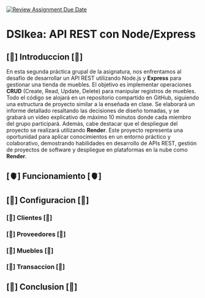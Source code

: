 [![Review Assignment Due Date](https://classroom.github.com/assets/deadline-readme-button-24ddc0f5d75046c5622901739e7c5dd533143b0c8e959d652212380cedb1ea36.svg)](https://classroom.github.com/a/CaXtHsbh)

# DSIkea: API REST con Node/Express
## [🧠] Introduccion [🧠]
En esta segunda práctica grupal de la asignatura, nos enfrentamos al desafío de desarrollar un API REST utilizando Node.js y **Express** para gestionar una tienda de muebles. El objetivo es implementar operaciones **CRUD** (Create, Read, Update, Delete) para manipular registros de muebles. Todo el código se alojará en un repositorio compartido en GitHub, siguiendo una estructura de proyecto similar a la enseñada en clase. Se elaborará un informe detallado resaltando las decisiones de diseño tomadas, y se grabará un vídeo explicativo de máximo 10 minutos donde cada miembro del grupo participará. Además, cabe destacar que el despliegue del proyecto se realizará utilizando **Render**. Este proyecto representa una oportunidad para aplicar conocimientos en un entorno práctico y colaborativo, demostrando habilidades en desarrollo de APIs REST, gestión de proyectos de software y despliegue en plataformas en la nube como **Render**.

## [🫀] Funcionamiento [🫀]
## [🧬] Configuracion [🧬]
### [🦴] Clientes [🦴]
### [🦴] Proveedores [🦴]
### [🦴] Muebles [🦴]
### [🦴] Transaccion [🦴]
## [💭] Conclusion [💭]